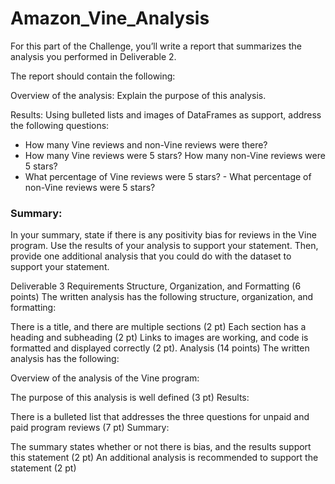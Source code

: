 # Amazon_Vine_Analysis
For this part of the Challenge, you’ll write a report that summarizes the analysis you performed in Deliverable 2.

The report should contain the following:

Overview of the analysis: Explain the purpose of this analysis.

Results: Using bulleted lists and images of DataFrames as support, address the following questions:

- How many Vine reviews and non-Vine reviews were there?
- How many Vine reviews were 5 stars? How many non-Vine reviews were 5 stars?
- What percentage of Vine reviews were 5 stars? - What percentage of non-Vine reviews were 5 stars?
  
###  Summary:
In your summary, state if there is any positivity bias for reviews in the Vine program. Use the results of your analysis to support your statement. Then, provide one additional analysis that you could do with the dataset to support your statement.

Deliverable 3 Requirements
Structure, Organization, and Formatting (6 points)
The written analysis has the following structure, organization, and formatting:

There is a title, and there are multiple sections (2 pt)
Each section has a heading and subheading (2 pt)
Links to images are working, and code is formatted and displayed correctly (2 pt).
Analysis (14 points)
The written analysis has the following:

Overview of the analysis of the Vine program:

The purpose of this analysis is well defined (3 pt)
Results:

There is a bulleted list that addresses the three questions for unpaid and paid program reviews (7 pt)
Summary:

The summary states whether or not there is bias, and the results support this statement (2 pt)
An additional analysis is recommended to support the statement (2 pt)